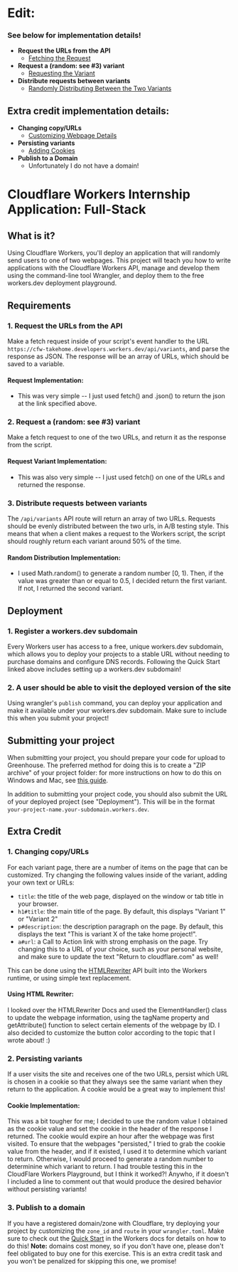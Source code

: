 # Edit:

### See below for implementation details!

- **Request the URLs from the API**
  - [Fetching the Request](#request-implementation)
- **Request a (random: see #3) variant**
  - [Requesting the Variant](#request-variant-implementation)
- **Distribute requests between variants**
  - [Randomly Distributing Between the Two Variants](#random-distribution-implementation)
 
## Extra credit implementation details:
- **Changing copy/URLs**
  - [Customizing Webpage Details](#using-htmlrewriter)
- **Persisting variants**
  - [Adding Cookies](#cookie-implementation)
- **Publish to a Domain**
  - Unfortunately I do not have a domain!



# Cloudflare Workers Internship Application: Full-Stack

## What is it?

Using Cloudflare Workers, you'll deploy an application that will randomly send users to one of two webpages. This project will teach you how to write applications with the Cloudflare Workers API, manage and develop them using the command-line tool Wrangler, and deploy them to the free workers.dev deployment playground.

## Requirements

### 1. Request the URLs from the API
Make a fetch request inside of your script's event handler to the URL `https://cfw-takehome.developers.workers.dev/api/variants`, and parse the response as JSON. The response will be an array of URLs, which should be saved to a variable.
#### Request Implementation:
- This was very simple -- I just used fetch() and .json() to return the json at the link specified above.

### 2. Request a (random: see #3) variant
Make a fetch request to one of the two URLs, and return it as the response from the script.
#### Request Variant Implementation:
- This was also very simple -- I just used fetch() on one of the URLs and returned the response.

### 3. Distribute requests between variants
The `/api/variants` API route will return an array of two URLs. Requests should be evenly distributed between the two urls, in A/B testing style. This means that when a client makes a request to the Workers script, the script should roughly return each variant around 50% of the time.
#### Random Distribution Implementation:
- I used Math.random() to generate a random number \[0, 1). Then, if the value was greater than or equal to 0.5, I decided return the first variant. If not, I returned the second variant.

## Deployment

### 1. Register a workers.dev subdomain

Every Workers user has access to a free, unique workers.dev subdomain, which allows you to deploy your projects to a stable URL without needing to purchase domains and configure DNS records. Following the Quick Start linked above includes setting up a workers.dev subdomain!

### 2. A user should be able to visit the deployed version of the site

Using wrangler's `publish` command, you can deploy your application and make it available under your workers.dev subdomain. Make sure to include this when you submit your project!

## Submitting your project

When submitting your project, you should prepare your code for upload to Greenhouse. The preferred method for doing this is to create a "ZIP archive" of your project folder: for more instructions on how to do this on Windows and Mac, see [this guide](https://www.sweetwater.com/sweetcare/articles/how-to-zip-and-unzip-files/).

In addition to submitting your project code, you should also submit the URL of your deployed project (see "Deployment"). This will be in the format `your-project-name.your-subdomain.workers.dev`.

## Extra Credit

### 1. Changing copy/URLs

For each variant page, there are a number of items on the page that can be customized. Try changing the following values inside of the variant, adding your own text or URLs:

- `title`: the title of the web page, displayed on the window or tab title in your browser.
- `h1#title`: the main title of the page. By default, this displays "Variant 1" or "Variant 2"
- `p#description`: the description paragraph on the page. By default, this displays the text "This is variant X of the take home project!".
- `a#url`: a Call to Action link with strong emphasis on the page. Try changing this to a URL of your choice, such as your personal website, and make sure to update the text "Return to cloudflare.com" as well!

This can be done using the [HTMLRewriter](https://developers.cloudflare.com/workers/reference/apis/html-rewriter/) API built into the Workers runtime, or using simple text replacement.
#### Using HTML Rewriter:
I looked over the HTMLRewriter Docs and used the ElementHandler() class to update the webpage information, using the tagName property and getAttribute() function to select certain elements of the webpage by ID. I also decided to customize the button color according to the topic that I wrote about! :)

### 2. Persisting variants

If a user visits the site and receives one of the two URLs, persist which URL is chosen in a cookie so that they always see the same variant when they return to the application. A cookie would be a great way to implement this!
#### Cookie Implementation:
This was a bit tougher for me; I decided to use the random value I obtained as the cookie value and set the cookie in the header of the response I returned. The cookie would expire an hour after the webpage was first visited. To ensure that the webpages "persisted," I tried to grab the cookie value from the header, and if it existed, I used it to determine which variant to return. Otherwise, I would proceed to generate a random number to determinine which variant to return. I had trouble testing this in the CloudFlare Workers Playground, but I think it worked?! Anywho, if it doesn't I included a line to comment out that would produce the desired behavior without persisting variants!

### 3. Publish to a domain

If you have a registered domain/zone with Cloudflare, try deploying your project by customizing the `zone_id` and `route` in your `wrangler.toml`. Make sure to check out the [Quick Start](https://developers.cloudflare.com/workers/quickstart) in the Workers docs for details on how to do this! **Note:** domains cost money, so if you don't have one, please don't feel obligated to buy one for this exercise. This is an extra credit task and you won't be penalized for skipping this one, we promise!
